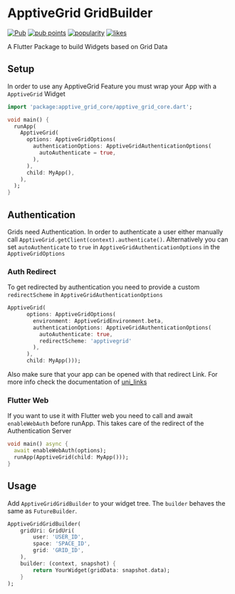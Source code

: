 # ApptiveGrid GridBuilder

[![Pub](https://img.shields.io/pub/v/apptive_grid_grid_builder.svg)](https://pub.dartlang.org/packages/apptive_grid_grid_builder)  [![pub points](https://badges.bar/apptive_grid_grid_builder/pub%20points)](https://pub.dev/packages/apptive_grid_grid_builder/score)  [![popularity](https://badges.bar/apptive_grid_grid_builder/popularity)](https://pub.dev/packages/apptive_grid_grid_builder/score)  [![likes](https://badges.bar/apptive_grid_grid_builder/likes)](https://pub.dev/packages/apptive_grid_grid_builder/score)

A Flutter Package to build Widgets based on Grid Data

## Setup

In order to use any ApptiveGrid Feature you must wrap your App with a `ApptiveGrid` Widget

```dart
import 'package:apptive_grid_core/apptive_grid_core.dart';

void main() {
  runApp(
    ApptiveGrid(
      options: ApptiveGridOptions(
        authenticationOptions: ApptiveGridAuthenticationOptions(
          autoAuthenticate = true,
        ),
      ),
      child: MyApp(),
    ),
  );
}
```

## Authentication

Grids need Authentication. In order to authenticate a user either manually call `ApptiveGrid.getClient(context).authenticate()`.
Alternatively you can set `autoAuthenticate` to `true` in `ApptiveGridAuthenticationOptions` in the `ApptiveGridOptions`
### Auth Redirect
To get redirected by authentication you need to provide a custom `redirectScheme` in `ApptiveGridAuthenticationOptions`
```dart
ApptiveGrid(
      options: ApptiveGridOptions(
        environment: ApptiveGridEnvironment.beta,
        authenticationOptions: ApptiveGridAuthenticationOptions(
          autoAuthenticate: true,
          redirectScheme: 'apptivegrid'
        ),
      ),
      child: MyApp()));
```
Also make sure that your app can be opened with that redirect Link. For more info check the documentation of [uni_links](https://pub.dev/packages/uni_links)
### Flutter Web
If you want to use it with Flutter web you need to call and await `enableWebAuth` before runApp. This takes care of the redirect of the Authentication Server

```dart
void main() async {
  await enableWebAuth(options);
  runApp(ApptiveGrid(child: MyApp()));
}
```

## Usage

Add `ApptiveGridGridBuilder` to your widget tree. The `builder` behaves the same as `FutureBuilder`.

```dart
ApptiveGridGridBuilder(
    gridUri: GridUri(
        user: 'USER_ID',
        space: 'SPACE_ID',
        grid: 'GRID_ID',
    ),
    builder: (context, snapshot) {
        return YourWidget(gridData: snapshot.data);
    }
);
```

